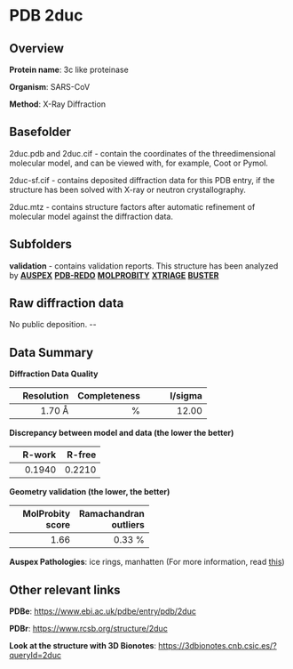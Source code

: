 # PDB 2duc

## Overview

**Protein name**: 3c like proteinase

**Organism**: SARS-CoV

**Method**: X-Ray Diffraction

## Basefolder

2duc.pdb and 2duc.cif - contain the coordinates of the threedimensional molecular model, and can be viewed with, for example, Coot or Pymol.

2duc-sf.cif - contains deposited diffraction data for this PDB entry, if the structure has been solved with X-ray or neutron crystallography.

2duc.mtz - contains structure factors after automatic refinement of molecular model against the diffraction data.

## Subfolders





**validation** - contains validation reports. This structure has been analyzed by [**AUSPEX**](https://github.com/thorn-lab/coronavirus_structural_task_force/tree/master/pdb/3c_like_proteinase/SARS-CoV/2duc/validation/auspex) [**PDB-REDO**](https://github.com/thorn-lab/coronavirus_structural_task_force/tree/master/pdb/3c_like_proteinase/SARS-CoV/2duc/validation/pdb-redo) [**MOLPROBITY**](https://github.com/thorn-lab/coronavirus_structural_task_force/tree/master/pdb/3c_like_proteinase/SARS-CoV/2duc/validation/molprobity) [**XTRIAGE**](https://github.com/thorn-lab/coronavirus_structural_task_force/blob/master/pdb/3c_like_proteinase/SARS-CoV/2duc/validation/Xtriage_output.log) [**BUSTER**](https://www.globalphasing.com/buster/wiki/index.cgi?Covid19Pdb2DUC)

## Raw diffraction data

No public deposition. --<br> 

## Data Summary
**Diffraction Data Quality**

|   | Resolution | Completeness| I/sigma |
|---|-------------:|----------------:|--------------:|
|   |1.70 Å|      %|<img width=50/>12.00|

**Discrepancy between model and data (the lower the better)**

|   | **R-work**| **R-free**   
|---|-------------:|----------------:|           
||  0.1940|  0.2210|

**Geometry validation (the lower, the better)**

|   |**MolProbity<br>score**| **Ramachandran<br>outliers** 
|---|-------------:|----------------:|
||  1.66|  0.33 %|

**Auspex Pathologies**: ice rings, manhatten (For more information, read [this](https://github.com/thorn-lab/coronavirus_structural_task_force/blob/master/pdb/3c_like_proteinase/SARS-CoV/2duc/validation/auspex/2duc_auspex_comments.txt))

 



## Other relevant links 
**PDBe**:  https://www.ebi.ac.uk/pdbe/entry/pdb/2duc
 
**PDBr**: https://www.rcsb.org/structure/2duc 

**Look at the structure with 3D Bionotes**: https://3dbionotes.cnb.csic.es/?queryId=2duc

